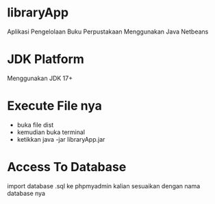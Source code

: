 # libraryApp
Aplikasi Pengelolaan Buku Perpustakaan Menggunakan Java Netbeans



# JDK Platform
Menggunakan JDK 17+

# Execute File nya
- buka file dist
- kemudian buka terminal
- ketikkan java -jar libraryApp.jar

# Access To Database
import database .sql ke phpmyadmin kalian
sesuaikan dengan nama database nya
